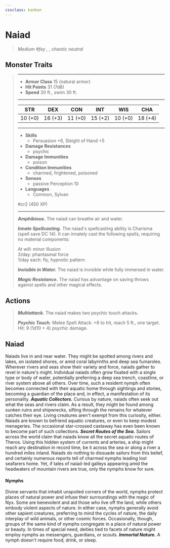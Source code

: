 ```yaml
---
cssclass: kanban
---
```


# Naiad
>*Medium #fey , , chaotic neutral*
## Monster Traits
>___
>- **Armor Class** 15 (natural armor)
>- **Hit Points** 31 (7d8)
>- **Speed** 30 ft., swim 30 ft.
>___
>|STR|DEX|CON|INT|WIS|CHA|
>|:---:|:---:|:---:|:---:|:---:|:---:|
>|10 (+0)|16 (+3)|11 (+0)|15 (+2)|10 (+0)|18 (+4)|
>___
>- **Skills**
>	 - Persuasion +6, Sleight of Hand +5
>- **Damage Resistances**
>	 - psychic
>- **Damage Immunities**
>	 - poison
>- **Condition Immunities**
>	 - charmed, frightened, poisoned
>- **Senses**
>	 - passive Perception 10
>- **Languages**
>	 - Common, Sylvan
>
> #cr2 (450 XP)
>___
>***Amphibious.*** The naiad can breathe air and water.  
>
>***Innate Spellcasting.*** The naiad's spellcasting ability is Charisma (spell save DC 14). It can innately cast the following spells, requiring no material components:  
>
>At will: minor illusion  
>3/day: phantasmal force  
>1/day each: fly, hypnotic pattern  
>
>
>***Invisible in Water.*** The naiad is invisible while fully immersed in water.  
>
>***Magic Resistance.*** The naiad has advantage on saving throws against spells and other magical effects.  
>
## Actions
>***Multiattack.*** The naiad makes two psychic touch attacks.  
>
>***Psychic Touch.*** Melee Spell Attack: +6 to hit, reach 5 ft., one target. Hit: 9 (1d10 + 4) psychic damage.
## Naiad
Naiads live in and near water. They might be spotted among rivers and lakes, on isolated shores, or amid coral labyrinths and deep sea fumaroles. Wherever rivers and seas show their variety and force, naiads gather to revel in nature's might. Individual naiads often grow fixated with a single type or body of water, potentially preferring a deep sea trench, coastline, or river system above all others. Over time, such a resident nymph often becomes connected with their aquatic home through sightings and stories, becoming a guardian of the place and, in effect, a manifestation of its personality.
***Aquatic Collectors.*** Curious by nature, naiads often seek out what the seas and rivers claim. As a result, they might be found among sunken ruins and shipwrecks, sifting through the remains for whatever catches their eye. Living creatures aren't exempt from this curiosity, either. Naiads are known to befriend aquatic creatures, or even to keep modest menageries. The occasional star-crossed castaway has even been known to become part of such collections.
***Secret Routes of the Sea.*** Sailors across the world claim that naiads know all the secret aquatic routes of Theros. Using this hidden system of currents and arteries, a ship might reach any destination in record time, be it across the sea or along a river a hundred miles inland. Naiads do nothing to dissuade sailors from this belief, and certainly numerous reports tell of charmed nymphs leading lost seafarers home. Yet, if tales of naiad-led galleys appearing amid the headwaters of mountain rivers are true, only the nymphs know for sure.
#### Nymphs
Divine servants that inhabit unspoiled corners of the world, nymphs protect places of natural power and infuse their surroundings with the magic of Nyx. Some are benevolent and aid those who live off the land, while others embody violent aspects of nature. In either case, nymphs generally avoid other sapient creatures, preferring to mind the cycles of nature, the daily interplay of wild animals, or other cosmic forces. Occasionally, though, groups of the same kind of nymphs congregate in a place of natural power or beauty. In times of special need, deities tied to facets of nature might employ nymphs as messengers, guardians, or scouts.
***Immortal Nature.*** A nymph doesn't require food, drink, or sleep.